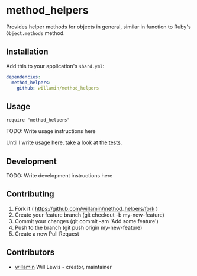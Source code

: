 # method_helpers

Provides helper methods for objects in general, similar in function to Ruby's `Object.methods` method.

## Installation

Add this to your application's `shard.yml`:

```yaml
dependencies:
  method_helpers:
    github: willamin/method_helpers
```

## Usage

```crystal
require "method_helpers"
```

TODO: Write usage instructions here

Until I write usage here, take a look at [the tests](spec/method_helpers_spec.cr).

## Development

TODO: Write development instructions here

## Contributing

1. Fork it ( https://github.com/willamin/method_helpers/fork )
2. Create your feature branch (git checkout -b my-new-feature)
3. Commit your changes (git commit -am 'Add some feature')
4. Push to the branch (git push origin my-new-feature)
5. Create a new Pull Request

## Contributors

- [willamin](https://github.com/willamin) Will Lewis - creator, maintainer
